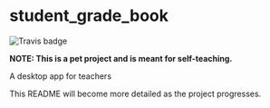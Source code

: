 # student_grade_book

![Travis badge](https://travis-ci.com/Gabighz/student_grade_book.svg?branch=master)

**NOTE: This is a pet project and is meant for self-teaching.**

A desktop app for teachers

This README will become more detailed as the project progresses.
